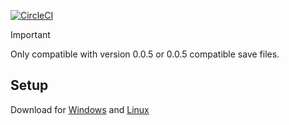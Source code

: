 [![CircleCI](https://dl.circleci.com/status-badge/img/gh/qtqgyt/sandustrysavevisualizer/tree/main.svg?style=svg)](https://dl.circleci.com/status-badge/redirect/gh/qtqgyt/sandustrysavevisualizer/tree/main)
> [!IMPORTANT]
> Only compatible with version 0.0.5 or 0.0.5 compatible save files.
## Setup
Download for [Windows](https://github.com/qtqgyt/sandustrysavevisualizer/releases/latest/download/main.exe) and [Linux](https://github.com/qtqgyt/sandustrysavevisualizer/releases/latest/download/main)
